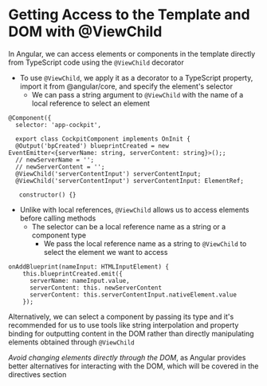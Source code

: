# Getting Access to the Template and DOM with @ViewChild

In Angular, we can access elements or components in the template directly from TypeScript code using the `@ViewChild` decorator

- To use `@ViewChild`, we apply it as a decorator to a TypeScript property, import it from @angular/core, and specify the element's selector
  - We can pass a string argument to `@ViewChild` with the name of a local reference to select an element

```
@Component({
  selector: 'app-cockpit',

  export class CockpitComponent implements OnInit {
  @Output('bpCreated') blueprintCreated = new EventEmitter<{serverName: string, serverContent: string}>();;
  // newServerName = '';
  // newServerContent = '';
  @ViewChild('serverContentInput') serverContentInput;
  @ViewChild('serverContentInput') serverContentInput: ElementRef;

   constructor() {}
```

- Unlike with local references, `@ViewChild` allows us to access elements before calling methods
  - The selector can be a local reference name as a string or a component type
    - We pass the local reference name as a string to `@ViewChild` to select the element we want to access

```
onAddBlueprint(nameInput: HTMLInputElement) {
    this.blueprintCreated.emit({
      serverName: nameInput.value,
      serverContent: this. newServerContent
      serverContent: this.serverContentInput.nativeElement.value
    });
```

Alternatively, we can select a component by passing its type and it's recommended for us to use tools like string interpolation and property binding for outputting content in the DOM rather than directly manipulating elements obtained through `@ViewChild`

_Avoid changing elements directly through the DOM_, as Angular provides better alternatives for interacting with the DOM, which will be covered in the directives section
